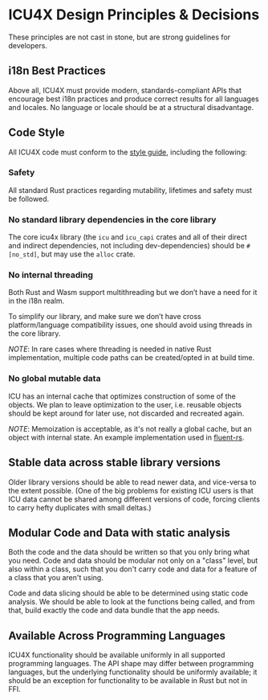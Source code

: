 # ICU4X Design Principles & Decisions

These principles are not cast in stone, but are strong guidelines for developers.

## i18n Best Practices

Above all, ICU4X must provide modern, standards-compliant APIs that encourage best i18n practices and produce correct results for all languages and locales. No language or locale should be at a structural disadvantage.

## Code Style

All ICU4X code must conform to the [style guide](../process/style_guide.md), including the following:

### Safety

All standard Rust practices regarding mutability, lifetimes and safety must be followed.

### No standard library dependencies in the core library

The core icu4x library (the `icu` and `icu_capi` crates and all of their direct and indirect dependencies, not including dev-dependencies) should be `#[no_std]`, but may use the `alloc` crate.

### No internal threading

Both Rust and Wasm support multithreading but we don’t have a need for it in the i18n realm.

To simplify our library, and make sure we don’t have cross platform/language compatibility issues, one should avoid using threads in the core library.

*NOTE*: In rare cases where threading is needed in native Rust implementation, multiple code paths can be created/opted in at build time.

### No global mutable data

ICU has an internal cache that optimizes construction of some of the objects. We plan to leave optimization to the user, i.e. reusable objects should be kept around for later use, not discarded and recreated again.

*NOTE*: Memoization is acceptable, as it's not really a global cache, but an object with internal state.  An example implementation used in [fluent-rs](https://github.com/projectfluent/fluent-rs/tree/master/intl-memoizer).

## Stable data across stable library versions

Older library versions should be able to read newer data, and vice-versa to the extent possible. (One of the big problems for existing ICU users is that ICU data cannot be shared among different versions of code, forcing clients to carry hefty duplicates with small deltas.)

## Modular Code and Data with static analysis

Both the code and the data should be written so that you only bring what you need.  Code and data should be modular not only on a "class" level, but also within a class, such that you don't carry code and data for a feature of a class that you aren't using.

Code and data slicing should be able to be determined using static code analysis.  We should be able to look at the functions being called, and from that, build exactly the code and data bundle that the app needs.

## Available Across Programming Languages

ICU4X functionality should be available uniformly in all supported programming languages.  The API shape may differ between programming languages, but the underlying functionality should be uniformly available; it should be an exception for functionality to be available in Rust but not in FFI.
